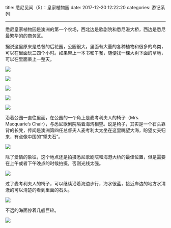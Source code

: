 title: 悉尼见闻（5）：皇家植物园
date: 2017-12-20 12:22:20
categories: 游记系列

----

悉尼皇家植物园是澳洲的第一个农场，西北边是歌剧院和悉尼港大桥，西边是悉尼最繁华的的商务区。

<!--more-->

据说这里原来是总督的后花园，公园很大，里面有大量的各种植物和很多的鸟类，可以在里面玩三四个小时。如果带上一本书和午餐，随便找一棵大树下面的草地，可以在里面呆上一整天。

![](https://steemitimages.com/DQmf9qqQ8bUCYhjTsLaugAuwj6fJiAKbXZDM1nwoze1q7Di/IMG_4388.JPG)

![](https://steemitimages.com/DQmPobi3YjVe4wDUmfxChb7gUK4Z9qTWdMmeJSUBNuudccQ/IMG_4383.JPG)

![](https://steemitimages.com/DQmdbAxRxMGVQRRyVAX6jDMeXy8FSJpUKXEQ49EK8GpMYcT/IMG_4380.JPG)

![](https://steemitimages.com/DQmU87Jg74GGyDFpraLsgChF6YFzcqHe86X6yN6KP9yncYA/IMG_4384.JPG)

![](https://steemitimages.com/DQmSTr5hrCrfyYLG6sLhynF6HtSzz4fL9vhLo5Rg1NE8zY6/IMG_4386.JPG)

沿着公园一直往里面，在公园的一个角上是麦考利夫人的椅子（Mrs. Macquarie’s Chair），与悉尼歌剧院隔着海湾相望。说是椅子，其实是一个石头靠背的长凳，传闻是澳洲第四任总督夫人麦考利太太坐在这里眺望大海，盼望丈夫归来，有点像中国的“望夫石”。

![](https://steemitimages.com/DQmWi7DFma6vYuKtMekgbWQdeskLbdFq3YUs4s3SFwom7y3/IMG_4395.JPG)

除了爱情的象征，这个地点还是拍摄悉尼歌剧院和海港大桥的最佳位置，但是需要在上午或者下午晚点的时候拍摄，否则光线太强。

![](https://steemitimages.com/DQmTPUFzW2DwU5P8UdQT2asRgPa3JmwFMmFQGTJM2vpFQ56/IMG_4392.JPG)

过了麦考利夫人的椅子，可以继续沿着海边步行，海水很蓝，接近岸边的地方水清澈的可以清楚的看到里面的石头。

![](https://steemitimages.com/DQmPDC7PagVdKKp3EZ6CPw17APuzHRaPX4P5BhZ8XwwcyhH/IMG_4396.JPG)

不远的海面停着几艘巨轮。

![](https://steemitimages.com/DQmcwvDESEHMCuHSZqXyMr5pYxd4Y18WVXamRx4guJA8FsT/IMG_4398.JPG)